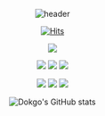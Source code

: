 <div align="center">
  
<!-- head img-->
![header](https://capsule-render.vercel.app/api?color=000000&type=Cylinder&height=125&text=PROFILE&animation=fadeIn&fontAlign=50&fontAlignY=53&fontSize=80&fontColor=FFFFFF)
<!-- Hits -->
[![Hits](https://hits.seeyoufarm.com/api/count/incr/badge.svg?url=https%3A%2F%2Fgithub.com%2FDokgo27&count_bg=%2379C83D&title_bg=%23555555&icon=&icon_color=%23E7E7E7&title=hits&edge_flat=false)](https://hits.seeyoufarm.com)
<!-- SNS -->
<a href="https://www.instagram.com/dokgo7__/" target="_blank"><img src="https://img.shields.io/badge/Instagram-E4405F?style=flat-square&logo=instagram&logoColor=white"/></a>

<img src="https://img.shields.io/badge/-Python-3776AB?style=for-the-badge&logo=python&logoColor=white"> <img src="https://img.shields.io/badge/-Spring-6DB33F?style=for-the-badge&logo=spring&logoColor=white"> <img src="https://img.shields.io/badge/-SpringBoot-6DB33F?style=for-the-badge&logo=springboot&logoColor=white">

<img src="https://img.shields.io/badge/-html-E34F26?style=for-the-badge&logo=html5&logoColor=white"> <img src="https://img.shields.io/badge/-CSS-1572B6?style=for-the-badge&logo=css3&logoColor=white"> <img src="https://img.shields.io/badge/-C-A8B9CC?style=for-the-badge&logo=c&logoColor=white">

![Dokgo's GitHub stats](https://github-readme-stats.vercel.app/api?username=Dokgo27&show_icons=true&theme=default)

</div>


<!--
**Dokgo27/Dokgo27** is a ✨ _special_ ✨ repository because its `README.md` (this file) appears on your GitHub profile.

Here are some ideas to get you started:

- 🔭 I’m currently working on ...
- 🌱 I’m currently learning ...
- 👯 I’m looking to collaborate on ...
- 🤔 I’m looking for help with ...
- 💬 Ask me about ...
- 📫 How to reach me: ...
- 😄 Pronouns: ...
- ⚡ Fun fact: ...
-->
